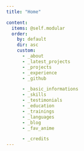 ```yaml
---
title: "Home"

content:
  items: @self.modular
  order:
    by: default
    dir: asc
    custom:
      - _about
      - _latest_projects
      - _projects
      - _experience
      - _github

      - _basic_informations
      - _skills
      - _testimonials
      - _education
      - _trainings
      - _languages
      - _blog
      - _fav_anime

      - _credits
---
```


